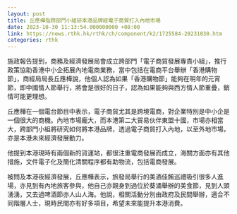 ```yaml
---
layout: post
title: 丘應樺指跨部門小組研本港品牌經電子商貿打入內地市場
date: 2023-10-30 11:13:54.000000000 +08:00
link: https://news.rthk.hk/rthk/ch/component/k2/1725584-20231030.htm
categories: rthk
---
```


施政報告提到，商務及經濟發展局會成立跨部門「電子商貿發展專責小組」，推行政策協助香港中小企拓展內地電商業務，當中包括在電商平台舉辦「香港購物節」，商經局局長丘應樺說，他個人認為如果「香港購物節」能夠在明年的元宵節，即中國情人節舉行，將會是很好的日子，認為如果能夠與西方情人節重疊，銷情可能更理想。

丘應樺在一個電台節目中表示，電子商貿尤其是跨境電商，對企業特別是中小企是一個很大的商機。內地巿場龐大，而本港第二大貿易伙伴東盟十國，巿場亦相當大，跨部門小組將研究如何將本港品牌，透過電子商貿打入內地，以至外地巿場，亦是本港未來經濟發展動力。

他提到本港現時有兩個新的貨運站，都很注重電商發展而成立，海關方面亦有其他措施，文件電子化及簡化清關程序都有助物流，包括電商發展。

被問及本港夜經濟發展，丘應樺表示，旅發局舉行的美酒佳餚巡禮吸引很多人進場，亦見到有內地旅客參與，他自己亦親身到過位於葵涌舉辦的美食節，見到人頭湧湧，又去過啤酒節亦人山人海。他說，相關活動分別由政府及民間舉辦，適合不同階層人士，現時民間亦有好多項目，希望未來能提升本港消費。
